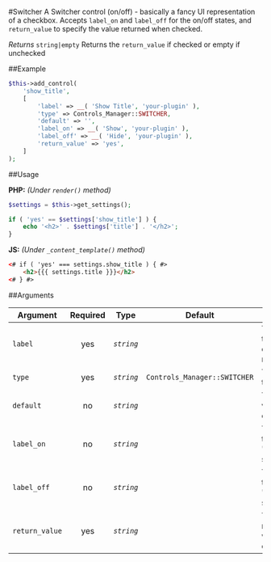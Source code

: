 #Switcher
A Switcher control (on/off) - basically a fancy UI representation of a checkbox. Accepts `label_on` and `label_off` for the on/off states, and `return_value` to specify the value returned when checked.

*Returns* `string|empty` Returns the `return_value` if checked or empty if unchecked

##Example

```php
$this->add_control(
	'show_title',
	[
		'label' => __( 'Show Title', 'your-plugin' ),
		'type' => Controls_Manager::SWITCHER,
		'default' => '',
		'label_on' => __( 'Show', 'your-plugin' ),
		'label_off' => __( 'Hide', 'your-plugin' ),
		'return_value' => 'yes',
	]
);
```

##Usage

**PHP:** *(Under `render()` method)*
```php
$settings = $this->get_settings();

if ( 'yes' == $settings['show_title'] ) {
    echo '<h2>' . $settings['title'] . '</h2>';
}
```

**JS:** *(Under `_content_template()` method)*
```html
<# if ( 'yes' === settings.show_title ) { #>
    <h2>{{{ settings.title }}}</h2>
<# } #>
```

##Arguments

Argument       | Required   | Type         | Default                      | Description
------------   | :--------: | :------:     | :--------------------------: | ---------------------------------------------
`label`        | yes        | *`string`*   |                              | The label of the control - displayed next to it
`type`         | yes        | *`string`*   | `Controls_Manager::SWITCHER` | The type of the control
`default`      | no         | *`string`*   |                              | The default value of the control
`label_on`     | no         | *`string`*   |                              | The label for the "checked" state
`label_off`    | no         | *`string`*   |                              | The label for the "unchecked" state
`return_value` | yes        | *`string`*   |                              | The value returned when checked.